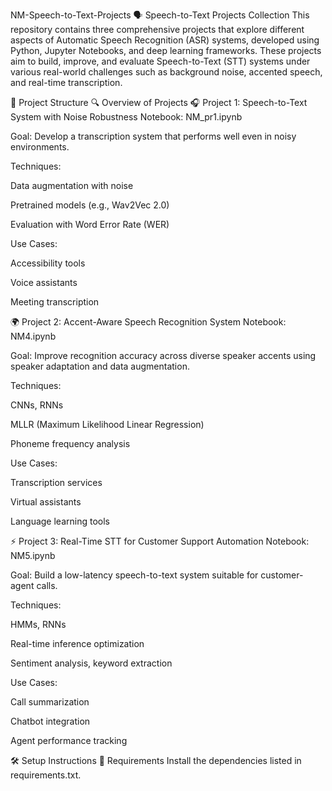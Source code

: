  NM-Speech-to-Text-Projects
🗣️ Speech-to-Text Projects Collection
This repository contains three comprehensive projects that explore different aspects of Automatic Speech Recognition (ASR) systems, developed using Python, Jupyter Notebooks, and deep learning frameworks. These projects aim to build, improve, and evaluate Speech-to-Text (STT) systems under various real-world challenges such as background noise, accented speech, and real-time transcription.

📁 Project Structure
🔍 Overview of Projects
🎧 Project 1: Speech-to-Text System with Noise Robustness
Notebook: NM_pr1.ipynb

Goal: Develop a transcription system that performs well even in noisy environments.

Techniques:

Data augmentation with noise

Pretrained models (e.g., Wav2Vec 2.0)

Evaluation with Word Error Rate (WER)

Use Cases:

Accessibility tools

Voice assistants

Meeting transcription

🌍 Project 2: Accent-Aware Speech Recognition System
Notebook: NM4.ipynb

Goal: Improve recognition accuracy across diverse speaker accents using speaker adaptation and data augmentation.

Techniques:

CNNs, RNNs

MLLR (Maximum Likelihood Linear Regression)

Phoneme frequency analysis

Use Cases:

Transcription services

Virtual assistants

Language learning tools

⚡ Project 3: Real-Time STT for Customer Support Automation
Notebook: NM5.ipynb

Goal: Build a low-latency speech-to-text system suitable for customer-agent calls.

Techniques:

HMMs, RNNs

Real-time inference optimization

Sentiment analysis, keyword extraction

Use Cases:

Call summarization

Chatbot integration

Agent performance tracking

🛠️ Setup Instructions
🔧 Requirements
Install the dependencies listed in requirements.txt.

